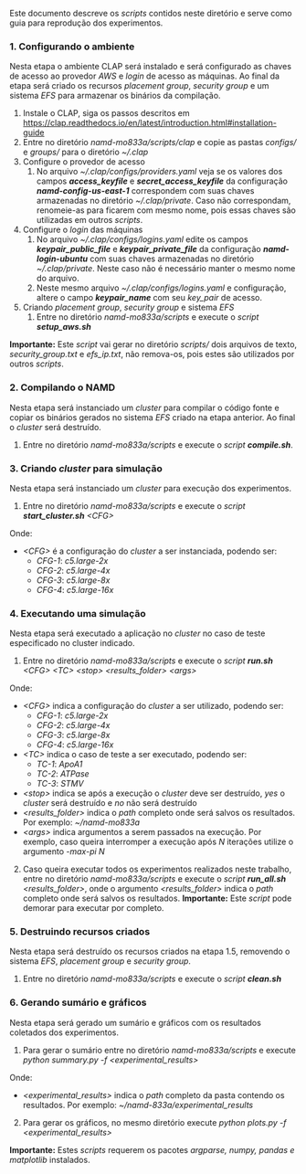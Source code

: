 Este documento descreve os _scripts_ contidos neste diretório e serve como guia para reprodução dos experimentos.

### 1. Configurando o ambiente
Nesta etapa o ambiente CLAP será instalado e será configurado as chaves de acesso ao provedor _AWS_ e _login_ de acesso as máquinas. Ao final da etapa será criado os recursos _placement group_, _security group_ e um sistema _EFS_ para armazenar os binários da compilação.
1. Instale o CLAP, siga os passos descritos em <https://clap.readthedocs.io/en/latest/introduction.html#installation-guide>
2. Entre no diretório _namd-mo833a/scripts/clap_ e copie as pastas _configs/_ e _groups/_ para o diretório _~/.clap_
3. Configure o provedor de acesso
    1.  No arquivo _~/.clap/configs/providers.yaml_ veja se os valores dos campos **_access_keyfile_** e **_secret_access_keyfile_** da configuração **_namd-config-us-east-1_** correspondem com suas chaves armazenadas no diretório _~/.clap/private_. Caso não correspondam, renomeie-as para ficarem com mesmo nome, pois essas chaves são utilizadas em outros _scripts_.
4. Configure o _login_ das máquinas
    1. No arquivo _~/.clap/configs/logins.yaml_ edite os campos **_keypair_public_file_** e **_keypair_private_file_** da configuração **_namd-login-ubuntu_** com suas chaves armazenadas no diretório _~/.clap/private_. Neste caso não é necessário manter o mesmo nome do arquivo.
    2. Neste mesmo arquivo _~/.clap/configs/logins.yaml_ e configuração, altere o campo **_keypair_name_** com seu _key_pair_ de acesso.
5. Criando _placement group_, _security group_ e sistema _EFS_
    1. Entre no diretório _namd-mo833a/scripts_ e execute o _script_ **_setup_aws.sh_**

**Importante:** Este _script_ vai gerar no diretório _scripts/_ dois arquivos de texto, _security_group.txt_ e _efs_ip.txt_, não remova-os, pois estes são utilizados por outros _scripts_.

### 2. Compilando o NAMD
Nesta etapa será instanciado um _cluster_ para compilar o código fonte e copiar os binários gerados no sistema _EFS_ criado na etapa anterior. Ao final o _cluster_ será destruído.
1. Entre no diretório _namd-mo833a/scripts_ e execute o _script_ **_compile.sh_**.

### 3. Criando _cluster_ para simulação
Nesta etapa será instanciado um _cluster_ para execução dos experimentos.
1. Entre no diretório _namd-mo833a/scripts_ e execute o _script_ **_start_cluster.sh_** _\<CFG\>_

Onde: 
* _\<CFG\>_ é a configuração do _cluster_ a ser instanciada, podendo ser:
    * _CFG-1_: _c5.large-2x_
    * _CFG-2_: _c5.large-4x_
    * _CFG-3_: _c5.large-8x_
    * _CFG-4_: _c5.large-16x_

### 4. Executando uma simulação
Nesta etapa será executado a aplicação no _cluster_ no caso de teste especificado no cluster indicado.
1. Entre no diretório _namd-mo833a/scripts_ e execute o _script_ **_run.sh_** _\<CFG\>_ _\<TC\>_ _\<stop\>_ _\<results_folder\>_ _\<args\>_

Onde:
* _\<CFG\>_ indica a configuração do _cluster_ a ser utilizado, podendo ser:
    * _CFG-1_: _c5.large-2x_
    * _CFG-2_: _c5.large-4x_
    * _CFG-3_: _c5.large-8x_
    * _CFG-4_: _c5.large-16x_
* _\<TC\>_ indica o caso de teste a ser executado, podendo ser:
    * _TC-1_: _ApoA1_
    * _TC-2_: _ATPase_
    * _TC-3_: _STMV_
* _\<stop\>_ indica se após a execução o _cluster_ deve ser destruído, _yes_ o _cluster_ será destruído e _no_ não será destruído
* _\<results_folder\>_ indica o _path_ completo onde será salvos os resultados. Por exemplo: _~/namd-mo833a_
* _\<args\>_ indica argumentos a serem passados na execução. Por exemplo, caso queira interromper a execução após _N_ iterações utilize o argumento _-max-pi_ _N_

2. Caso queira executar todos os experimentos realizados neste trabalho, entre no diretório _namd-mo833a/scripts_ e execute o _script_ **_run_all.sh_** _\<results_folder\>_, onde o argumento _\<results_folder\>_ indica o _path_ completo onde será salvos os resultados. **Importante:** Este _script_ pode demorar para executar por completo.

### 5. Destruindo recursos criados
Nesta etapa será destruído os recursos criados na etapa 1.5, removendo o sistema _EFS_, _placement group_ e _security group_.
1. Entre no diretório _namd-mo833a/scripts_ e execute o _script_ **_clean.sh_**

### 6. Gerando sumário e gráficos
Nesta etapa será gerado um sumário e gráficos com os resultados coletados dos experimentos.
1. Para gerar o sumário entre no diretório _namd-mo833a/scripts_ e execute _python summary.py_ _-f_ _\<experimental_results\>_

Onde:
* _\<experimental_results\>_ indica o _path_ completo da pasta contendo os resultados. Por exemplo: _~/namd-833a/experimental_results_
2. Para gerar os gráficos, no mesmo diretório execute _python plots.py_ _-f_ _\<experimental_results\>_

**Importante:** Estes _scripts_ requerem os pacotes _argparse, numpy, pandas e matplotlib_ instalados.
